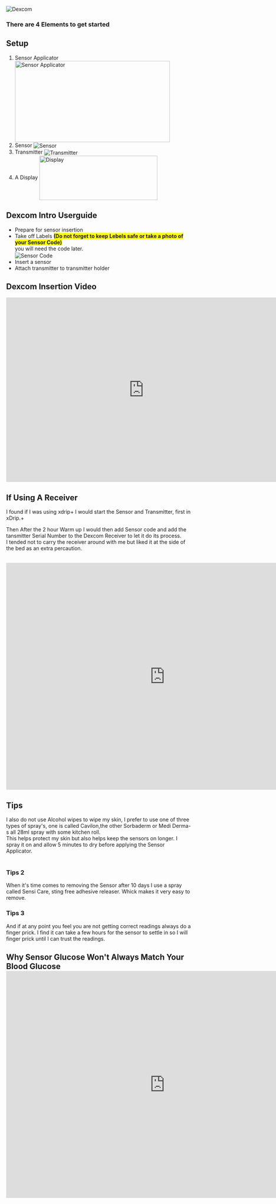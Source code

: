 



<img width="Auto" height="Auto" border="0" align="center"  src="/my-project/img/Dexcom/Dexcom G6 Logo_1_200x30.png" title="Dexcom"/></a><br>


### **There are 4 Elements to get started**
## Setup
1. Sensor Applicator
<img width="420" height="220" border="0" align="center"  src="../docs/img/Dexcom/Sensor Applicator_20220811_135041_2.jpg" title="Sensor Applicator"/></a>	
2.  Sensor
<img width="Auto" height="Auto" border="0" align="center"  src="/my-project/img/Dexcom/Sensor_20220811_160x269.jpg" title="Sensor"/></a>	
3.  Transmitter
<img width="Auto" height="Auto" border="0" align="center"  src="/my-project/img/Dexcom/Transmitter_20220811_180x190.jpg" title="Transmitter"/></a>
4.  A Display
<img width="320" height="120" border="0" align="center"  src="/my-project/img/Dexcom/Display_20220812_460x537.jpg" title="Display"/></a><br>

## Dexcom Intro Userguide

* Prepare for sensor insertion <br>
* Take off Labels <span style="background-color: #FFFF00">**(Do not forget to keep Lebels safe or take a photo of your Sensor Code)**</span><br> you will need the code later.<br>
<centre><img width="Auto" height="Auto" border="0" align="center"  src="/my-project/img/Dexcom/Sensor _code20220811_160x271.jpg" title="Sensor Code"/></a></centre><br>
* Insert a sensor <br>
* Attach transmitter to transmitter holder <br>

## Dexcom Insertion Video

<iframe id="video29564" width="745" height="500" src="https://www.youtube.com/embed/1MRU6_GTEtg" frameborder="0" allow="accelerometer; autoplay; encrypted-media; gyroscope; picture-in-picture" allowfullscreen="allowfullscreen">
</iframe>


## If Using A Receiver

I found if I was using xdrip+ I would start the Sensor and Transmitter, first in xDrip.+<br>

Then After the 2 hour Warm up I would then add Sensor code and add the tansmitter Serial Number to the Dexcom Receiver to let it do its process. <br>  I tended not to carry the receiver around with me but liked it at the side of the bed as an extra percaution.<br>
<br>
<iframe id="video29564" width="860" height="615" src="https://www.youtube.com/embed/c5mjePmJVS0" title="YouTube video player" frameborder="0" allow="accelerometer; autoplay; clipboard-write; encrypted-media; gyroscope; picture-in-picture" allowfullscreen></iframe><br>

## Tips
I also do not use Alcohol wipes to wipe my skin, I prefer to use one of three types of spray's, one is called Cavilon,the other Sorbaderm or Medi Derma-s all 28ml spray with some kitchen roll.<br> 
This helps protect my skin but also helps keep the sensors on longer. I spray it on and allow 5 minutes to dry before applying the Sensor Applicator.<br><br>

### Tips 2
When it's time comes to removing the Sensor after 10 days I use a spray called Sensi Care, sting free adhesive releaser. Whick makes it very easy to remove.

### Tips 3
And if at any point you feel you are not getting correct readings always do a finger prick. I find it can take a few hours for the sensor to settle in so I will finger prick until I can trust the readings.<br>


## Why Sensor Glucose Won't Always Match Your Blood Glucose<iframe id="video29564" width="860" height="615" src="https://www.youtube.com/embed/d9UzbC7pf4E" title="YouTube video player" frameborder="0" allow="accelerometer; autoplay; clipboard-write; encrypted-media; gyroscope; picture-in-picture" allowfullscreen></iframe>














<!--  
  ******************************************************************************************************************
  mkdocs.yml    # The configuration file.
    docs/
    index.md  # The documentation homepage.
       ...       # Other markdown pages, images and other files.
		
		*************************************************************************
		center text**
		## <center>Now Do  </center><br>
		
		*************************************************************
		
********************************************
    Adding exernal link to other a web sites
**********************************************
# <center>Part 2: <a href=" https://atlas-night-out.github.io/my-project/user-guide/Setting_up_Heroku_Account_part2/" target="_blank" title="Setting up Heroku Account">Setting up Heroku Account</a> </center>
<br>
**********************************************

		
<a href="http://nightscout.github.io/pages/update-fork/" target="_blank">
  <img width="auto" height="auto" border="0" align="center"  src="/img/Nightscout/Time to Update Nightscout.png" title="Update Tool"/></a>		
		
		
adding 	Yellow Hightligher!!!!!!!!	with bold too
<span style="background-color: #FFFF00">**Marked text**</span>


<a>
  <img width="auto" height="auto" border="0" align="center"  src="/img/Nightscout/Time to Update Nightscout.png" title="Update Tool"/></a>	




Adding a image with link
<a href="https://www.youtube.com/watch?v=MFsbm45b6YY" target="_blank">
  <img width="auto" height="auto" border="0" align="center"  src="/img/Part 1 Setting up Github 2021/Github account details.jpg" title="github account details"/>
</a><br>


Adding Video

<iframe width="850" height="415" src="https://www.youtube.com/embed/MFsbm45b6YY" title="YouTube video player" frameborder="0" allow="accelerometer; autoplay; clipboard-write; encrypted-media; gyroscope; picture-in-picture" allowfullscreen></iframe>


Adding an embeded video
<iframe id="video3" width="560" height="315" src="https://www.youtube.com/embed/o7-T2IrDJ_A" title="YouTube video player" frameborder="0" allow="accelerometer; autoplay; clipboard-write; encrypted-media; gyroscope; picture-in-picture" allowfullscreen></iframe>


Note
**Note:** a note is something that needs to be mentioned but is apart from the context.


List
This is a regular paragraph.

Paragraph:

1. **Now Open another tab**  to make a Mongodb Atlas** Account: <a href="https://www.mongodb.com/cloud/atlas" target="_blank" title="Click Start Free">See Here</a> 
  and **click** Start Free
 <img width="auto" height="auto" border="0" align="center"  src="/img/Atlas/MongoDB Atlas start free.jpg"Click Start"/>
   2. Sub item two
   3. Sub item three
2. Item two



font size
<font size="4">

</font>

link
<a href=" https://github.com/" target="_blank" title="First create a user account by going to">Click Here</a>


Table
| Syntax | Description |
| ----------- | ----------- |
| Header | Title |
| Paragraph | Text |


Video in a box border!

<table width="1166" border="1" style="border-color: #000000; background-color: #ffffff;" cellpadding="1" cellspacing="1" height="98">
<tbody>
<tr style="height: 16px;">
<td style="width: 1158px; border-color: #000000; background-color: #5B9BD5;" fff=""><span style="font-size: 14pt;"><span style="color: #ffffff;">video Instructions,</span></span></td>
</tr>
<tr style="height: 56.4063px;">
<td style="width: 1158px; border-color: #000000;"><span style="font-family: tahoma, arial, helvetica, sans-serif; font-size: 14pt;">
 <iframe id="video3" width="860" height="515" src="https://www.youtube.com/embed/6o3AdkQBVog" title="YouTube video player" frameborder="0" allow="accelerometer; autoplay; clipboard-write; encrypted-media; gyroscope; picture-in-picture" allowfullscreen></iframe>  </span></td>
</tr>
</tbody>
</table>
*****************************************************
Warning Note<table width="1266" border="1" style="border-color: #000000; background-color: #ffffff;" cellpadding="1" cellspacing="1" height="98">
<tbody>
<tr style="height: 16px;">
<td style="width: 1158px; border-color: #000000; background-color: #FF0000;" fff=""><span style="font-size: 14pt;"><strong><span style="color: #ffffff;">Warning!</span></strong></span></td>
</tr>
<tr style="height: 56.4063px;">
<td style="width: 1158px; border-color: #000000;"><span style="font-family: tahoma, arial, helvetica, sans-serif; font-size: 14pt;"> 1: Some new features, updates, or bug fixes may require that you clear your browser cache before you will see the changes taken effect<br/> 2: If you get no errors and no readings after a while see about doing a <a href="http://127.0.0.1:8000/user-guide/Redeploying%20your%20repository/" target="_blank" title="Redeploying your repository link">Redeploying your repository</a> </span></td>
</tr>
</tbody>
</table>

-->
